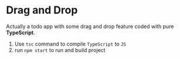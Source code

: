 # Drag and Drop

Actually a todo app with some drag and drop feature coded with pure **TypeScript**.

1. Use `tsc` command to compile `TypeScript` to `JS`
2. run `npm start` to run and build project
